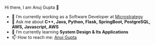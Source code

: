 <hi align="center">Hi there, I am Anuj Gupta 👋</h1>

- 🔭 I’m currently working as a Software Developer at <a href="https://www.microstrategy.com/" target="_blank">Microstrategy</a>
- 💬 Ask me about <strong>C++, Java, Python, Flask, SpringBoot, PostgreSQL, AWS, Javascript, AWS </strong>
- 🌱 I’m currently learning <strong>System Design & Its Applications </strong>
- 📫 How to reach me: <a href="https://www.linkedin.com/in/anuj-gupta-50a175177/" target="_blank">Anuj Gupta</a>
